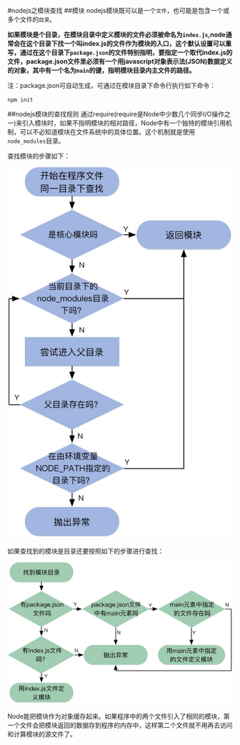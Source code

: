 #nodejs之模块查找
##模块
nodejs模块既可以是一个`文件`，也可能是包含一个或多个文件的`目录`。

**如果模块是个目录，在模块目录中定义模块的文件必须被命名为`index.js`,node通常会在这个目录下找一个叫index.js的文件作为模块的入口，这个默认设置可以重写，通过在这个目录下`package.json`的文件特别指明，要指定一个取代index.js的文件，package.json文件里必须有一个用javascript对象表示法(JSON)数据定义的对象，其中有一个名为`main`的键，指明模块目录内主文件的路径。**

注：package.json可自动生成，可通过在模块目录下命令行执行如下命令：

	npm init

##nodejs模块的查找规则 
通过require(require是Node中少数几个同步I/O操作之一)来引入模块时，如果不指明模块的相对路径，Node中有一个独特的模块引用机制，可以不必知道模块在文件系统中的具体位置。这个机制就是使用`node_modules`目录。

查找模块的步骤如下：

![模块查找步骤](../images/nodejs之模块查找步骤.png)

如果查找到的模块是目录还要按照如下的步骤进行查找：

![模块为目录时的查找步骤](../images/nodejs之模块为目录时的查找步骤.png)

Node能把模块作为对象缓存起来。如果程序中的两个文件引入了相同的模块，第一个文件会把模块返回的数据存到程序的内存中，这样第二个文件就不用再去访问和计算模块的源文件了。